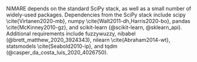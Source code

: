 NiMARE depends on the standard SciPy stack, as well as a small number of widely-used packages.
Dependencies from the SciPy stack include scipy \cite{Virtanen2020-mb}, numpy \cite{Walt2011-dh,Harris2020-bo}, pandas \cite{McKinney2010-gz}, and scikit-learn (@scikit-learn, @sklearn_api).
Additional requirements include fuzzywuzzy, nibabel (@brett_matthew_2020_3924343), nilearn \cite{Abraham2014-wt}, statsmodels \cite{Seabold2010-ip}, and tqdm (@casper_da_costa_luis_2020_4026750).
